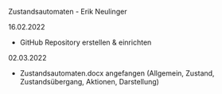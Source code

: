Zustandsautomaten - Erik Neulinger

16.02.2022
   - GitHub Repository erstellen & einrichten

02.03.2022
   - Zustandsautomaten.docx angefangen (Allgemein, Zustand, Zustandsübergang, Aktionen, Darstellung)
